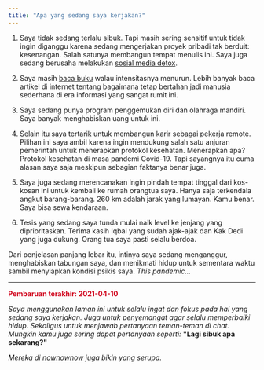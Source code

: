 ```yaml
---
title: "Apa yang sedang saya kerjakan?"
---
```


1. Saya tidak sedang terlalu sibuk. Tapi masih sering sensitif untuk tidak ingin diganggu karena sedang mengerjakan proyek pribadi tak berduit: kesenangan. Salah satunya membangun tempat menulis ini. Saya juga sedang berusaha melakukan [sosial media detox](https://duckduckgo.com/?t=canonical&q=social+media+detox).

2. Saya masih [baca buku](../read) walau intensitasnya menurun. Lebih banyak baca artikel di internet tentang bagaimana tetap bertahan jadi manusia sederhana di era informasi yang sangat rumit ini.

3. Saya sedang punya program penggemukan diri dan olahraga mandiri. Saya banyak menghabiskan uang untuk ini.

4. Selain itu saya tertarik untuk membangun karir sebagai pekerja remote. Pilihan ini saya ambil karena ingin mendukung salah satu anjuran pemerintah untuk menerapkan protokol kesehatan. Menerapkan apa? Protokol kesehatan di masa pandemi Covid-19. Tapi sayangnya itu cuma alasan saya saja meskipun sebagian faktanya benar juga.

5. Saya juga sedang merencanakan ingin pindah tempat tinggal dari kos-kosan ini untuk kembali ke rumah orangtua saya. Hanya saja terkendala angkut barang-barang. 260 km adalah jarak yang lumayan. Kamu benar. Saya bisa sewa kendaraan.

6. Tesis yang sedang saya tunda mulai naik level ke jenjang yang diprioritaskan. Terima kasih Iqbal yang sudah ajak-ajak dan Kak Dedi yang juga dukung. Orang tua saya pasti selalu berdoa.

Dari penjelasan panjang lebar itu, intinya saya sedang menganggur, menghabiskan tabungan saya, dan menikmati hidup untuk sementara waktu sambil menyiapkan kondisi psikis saya. *This pandemic...*

----

<span style='color:#d0021b'>**Pembaruan terakhir: 2021-04-10**</span>

*Saya menggunakan laman ini untuk selalu ingat dan fokus pada hal yang sedang saya kerjakan. Juga untuk penyemangat agar selalu memperbaiki hidup. Sekaligus untuk menjawab pertanyaan teman-teman di chat. Mungkin kamu juga sering dapat pertanyaan seperti:* **"Lagi sibuk apa sekarang?"**

*Mereka di [nownownow](https://nownownow.com/about) juga bikin yang serupa.*
